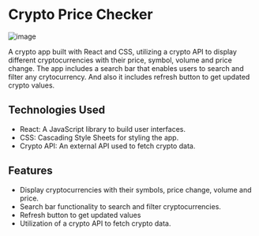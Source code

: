 # Crypto Price Checker

![image](https://github.com/Anuththiga/react-crypto-price/assets/31033605/d00cfd93-ade5-40db-a32c-063faa88aef2)



A crypto app built with React and CSS, utilizing a crypto API to display different cryptocurrencies with their price, symbol, volume and price change. The app includes a search bar that enables users to search and filter any crytocurrency. And also it includes refresh button to get updated crypto values.

## Technologies Used

- React: A JavaScript library to build user interfaces.
- CSS: Cascading Style Sheets for styling the app.
- Crypto API: An external API used to fetch crypto data.

## Features

- Display cryptocurrencies with their symbols, price change, volume and price.
- Search bar functionality to search and filter cryptocurrencies.
- Refresh button to get updated values
- Utilization of a crypto API to fetch crypto data.
